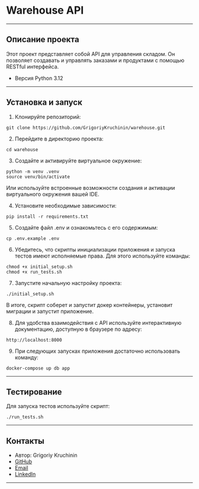 # Warehouse API
***
## Описание проекта

Этот проект представляет собой API для управления складом. Он позволяет создавать и управлять заказами и продуктами с помощью RESTful интерфейса.
- Версия Python 3.12

***
## Установка и запуск

1. Клонируйте репозиторий:
```
git clone https://github.com/GrigoriyKruchinin/warehouse.git
```

2. Перейдите в директорию проекта:

```
cd warehouse
```

3. Создайте и активируйте виртуальное окружение:

```
python -m venv .venv
source venv/bin/activate
```

Или используйте встроенные возможности создания и активации виртуального окружения вашей IDE.

4. Установите необходимые зависимости:

```
pip install -r requirements.txt
```

5. Создайте файл .env и ознакомьтесь с его содержимым:

```
cp .env.example .env
```

6. Убедитесь, что скрипты инициализации приложения и запуска тестов имеют исполняемые права. Для этого используйте команды:

```
chmod +x initial_setup.sh
chmod +x run_tests.sh
```

7. Запустите начальную настройку проекта:

```
./initial_setup.sh
```

В итоге, скрипт соберет и запустит докер контейнеры, установит миграции и запустит приложение.

8. Для удобства взаимодействия с API используйте интерактивную документацию, доступную в браузере по адресу:

```
http://localhost:8000
```

9. При следующих запусках приложения достаточно использовать команду:

```
docker-compose up db app
```

***

## Тестирование

Для запуска тестов используйте скрипт:

```
./run_tests.sh
```

***

## Контакты
- Автор: Grigoriy Kruchinin
- [GitHub](https://github.com/GrigoriyKruchinin)
- [Email](gkruchinin75@gmail.com)
- [LinkedIn](https://www.linkedin.com/in/grigoriy-kruchinin/)

***